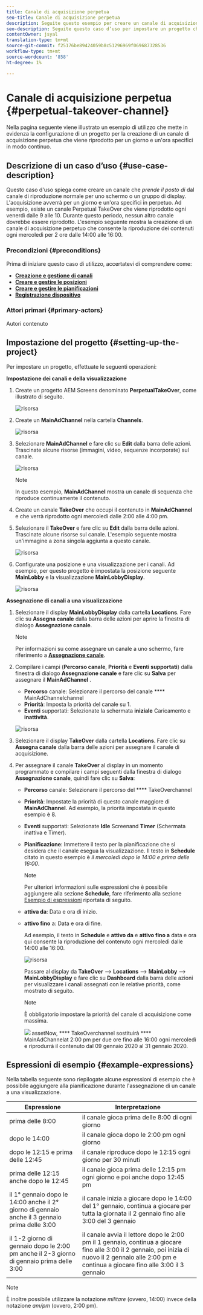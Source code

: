 ```yaml
---
title: Canale di acquisizione perpetua
seo-title: Canale di acquisizione perpetua
description: Seguite questo esempio per creare un canale di acquisizione perpetuo.
seo-description: Seguite questo caso d’uso per impostare un progetto che crea un canale TakeOver perpetuo che viene riprodotto per un giorno e un’ora specifici in modo continuo.
contentOwner: jsyal
translation-type: tm+mt
source-git-commit: f25176be89424059b8c51296969f069687328536
workflow-type: tm+mt
source-wordcount: '858'
ht-degree: 1%

---
```



# Canale di acquisizione perpetua {#perpetual-takeover-channel}

Nella pagina seguente viene illustrato un esempio di utilizzo che mette in evidenza la configurazione di un progetto per la creazione di un canale di acquisizione perpetua che viene riprodotto per un giorno e un&#39;ora specifici in modo continuo.

## Descrizione di un caso d’uso {#use-case-description}

Questo caso d&#39;uso spiega come creare un canale che *prende il posto di* dal canale di riproduzione normale per uno schermo o un gruppo di display. L&#39;acquisizione avverrà per un giorno e un&#39;ora specifici in perpetuo.
Ad esempio, esiste un canale Perpetual TakeOver che viene riprodotto ogni venerdì dalle 9 alle 10. Durante questo periodo, nessun altro canale dovrebbe essere riprodotto. L&#39;esempio seguente mostra la creazione di un canale di acquisizione perpetuo che consente la riproduzione dei contenuti ogni mercoledì per 2 ore dalle 14:00 alle 16:00.

### Precondizioni {#preconditions}

Prima di iniziare questo caso di utilizzo, accertatevi di comprendere come:

* **[Creazione e gestione di canali](managing-channels.md)**
* **[Creare e gestire le posizioni](managing-locations.md)**
* **[Creare e gestire le pianificazioni](managing-schedules.md)**
* **[Registrazione dispositivo](device-registration.md)**

### Attori primari {#primary-actors}

Autori contenuto

## Impostazione del progetto {#setting-up-the-project}

Per impostare un progetto, effettuate le seguenti operazioni:

**Impostazione dei canali e della visualizzazione**

1. Create un progetto AEM Screens  denominato **PerpetualTakeOver**, come illustrato di seguito.

   ![risorsa](assets/p_usecase1.png)

1. Create un **MainAdChannel** nella cartella **Channels**.

   ![risorsa](assets/p_usecase2.png)

1. Selezionare **MainAdChannel** e fare clic su **Edit** dalla barra delle azioni. Trascinate alcune risorse (immagini, video, sequenze incorporate) sul canale.

   ![risorsa](assets/p_usecase3.png)


   >[!NOTE]
   >In questo esempio, **MainAdChannel** mostra un canale di sequenza che riproduce continuamente il contenuto.

1. Create un canale **TakeOver** che occupi il contenuto in **MainAdChannel** e che verrà riprodotto ogni mercoledì dalle 2:00 alle 4:00 pm.

1. Selezionare il **TakeOver** e fare clic su **Edit** dalla barra delle azioni. Trascinate alcune risorse sul canale. L&#39;esempio seguente mostra un&#39;immagine a zona singola aggiunta a questo canale.

   ![risorsa](assets/p_usecase4.png)

1. Configurate una posizione e una visualizzazione per i canali. Ad esempio, per questo progetto è impostata la posizione seguente **MainLobby** e la visualizzazione **MainLobbyDisplay**.

   ![risorsa](assets/p_usecase5.png)

**Assegnazione di canali a una visualizzazione**

1. Selezionare il display **MainLobbyDisplay** dalla cartella **Locations**. Fare clic su **Assegna canale** dalla barra delle azioni per aprire la finestra di dialogo **Assegnazione canale**.

   >[!NOTE]
   >Per informazioni su come assegnare un canale a uno schermo, fare riferimento a **[Assegnazione canale](channel-assignment.md)**.

1. Compilare i campi (**Percorso canale**, **Priorità** e **Eventi supportati**) dalla finestra di dialogo **Assegnazione canale** e fare clic su **Salva** per assegnare il **MainAdChannel** .

   * **Percorso** canale: Selezionare il percorso del canale  **** MainAdChannelchannel
   * **Priorità**: Imposta la priorità del canale su 1.
   * **Eventi** supportati: Selezionate la schermata  **iniziale** Caricamento e  **inattività**.

   ![risorsa](assets/p_usecase6.png)

1. Selezionare il display **TakeOver** dalla cartella **Locations**. Fare clic su **Assegna canale** dalla barra delle azioni per assegnare il canale di acquisizione.

1. Per assegnare il canale **TakeOver** al display in un momento programmato e compilare i campi seguenti dalla finestra di dialogo **Assegnazione canale**, quindi fare clic su **Salva**:

   * **Percorso** canale: Selezionare il percorso del  **** TakeOverchannel
   * **Priorità**: Impostate la priorità di questo canale maggiore di  **MainAdChannel**. Ad esempio, la priorità impostata in questo esempio è 8.
   * **Eventi** supportati: Selezionate  **Idle** Screenand  **Timer** (Schermata inattiva e Timer).
   * **Pianificazione**: Immettere il testo per la pianificazione che si desidera che il canale esegua la visualizzazione. Il testo in **Schedule** citato in questo esempio è *il mercoledì dopo le 14:00 e prima delle 16:00*.

      >[!NOTE]
      >Per ulteriori informazioni sulle espressioni che è possibile aggiungere alla sezione **Schedule**, fare riferimento alla sezione [Esempio di espressioni](#example-expressions) riportata di seguito.
   * **attiva da**: Data e ora di inizio.
   * **attivo fino** a: Data e ora di fine.

      Ad esempio, il testo in **Schedule** e **attivo da** e **attivo fino a** data e ora qui consente la riproduzione del contenuto ogni mercoledì dalle 14:00 alle 16:00.


      ![risorsa](assets/p_usecase7.png)

      Passare al display da **TakeOver** —> **Locations** —> **MainLobby** —> **MainLobbyDisplay** e fare clic su **Dashboard** dalla barra delle azioni per visualizzare i canali assegnati con le relative priorità, come mostrato di seguito.

      >[!NOTE]
      >È obbligatorio impostare la priorità del canale di acquisizione come massima.

      ![](assets/p_usecase8.png)
assetNow,  **** TakeOverchannel sostituirà  **** MainAdChannelat 2:00 pm per due ore fino alle 16:00 ogni mercoledì e riprodurrà il contenuto dal 09 gennaio 2020 al 31 gennaio 2020.

## Espressioni di esempio {#example-expressions}

Nella tabella seguente sono riepilogate alcune espressioni di esempio che è possibile aggiungere alla pianificazione durante l&#39;assegnazione di un canale a una visualizzazione.

| **Espressione** | **Interpretazione** |
|---|---|
| prima delle 8:00 | il canale gioca prima delle 8:00 di ogni giorno |
| dopo le 14:00 | il canale gioca dopo le 2:00 pm ogni giorno |
| dopo le 12:15 e prima delle 12:45 | il canale riproduce dopo le 12:15 ogni giorno per 30 minuti |
| prima delle 12:15 anche dopo le 12:45 | il canale gioca prima delle 12:15 pm ogni giorno e poi anche dopo 12:45 pm |
| il 1° gennaio dopo le 14:00 anche il 2° giorno di gennaio anche il 3 gennaio prima delle 3:00 | il canale inizia a giocare dopo le 14:00 del 1° gennaio, continua a giocare per tutta la giornata il 2 gennaio fino alle 3:00 del 3 gennaio |
| il 1-2 giorno di gennaio dopo le 2:00 pm anche il 2-3 giorno di gennaio prima delle 3:00 | il canale avvia il lettore dopo le 2:00 pm il 1 gennaio, continua a giocare fino alle 3:00 il 2 gennaio, poi inizia di nuovo il 2 gennaio alle 2:00 pm e continua a giocare fino alle 3:00 il 3 gennaio |

>[!NOTE]
>
>È inoltre possibile utilizzare la notazione _militare_ (ovvero, 14:00) invece della notazione *am/pm* (ovvero, 2:00 pm).
